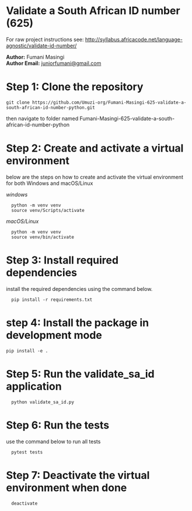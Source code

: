 # Validate a South African ID number (625)
For raw project instructions see: http://syllabus.africacode.net/language-agnostic/validate-id-number/


**Author:** Fumani Masingi  
**Author Email:** juniorfumani@gmail.com

# Step 1: Clone the repository

```
git clone https://github.com/Umuzi-org/Fumani-Masingi-625-validate-a-south-african-id-number-python.git
```
then navigate to folder named Fumani-Masingi-625-validate-a-south-african-id-number-python
# Step 2: Create and activate a virtual environment
below are the steps on how to create and activate the virtual environment for both Windows and  macOS/Linux

*windows*
```
  python -m venv venv
  source venv/Scripts/activate
```

*macOS/Linux*
```
  python -m venv venv
  source venv/bin/activate
```

# Step 3: Install required dependencies
install the required dependencies using the command below. 

```
  pip install -r requirements.txt
```

# step 4: Install the package in development mode

```
pip install -e .
```

# Step 5: Run the validate_sa_id application

```
  python validate_sa_id.py
```

# Step 6: Run the tests
use the command below to run all tests

```
  pytest tests
```

# Step 7: Deactivate the virtual environment when done

```
  deactivate
```

